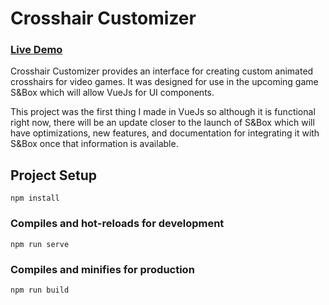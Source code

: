 # Crosshair Customizer 
### [Live Demo](https://adamnizol.github.io/crosshairCustom/)

Crosshair Customizer provides an interface for creating custom animated crosshairs for video games. It was designed for use in the upcoming game S&Box which will allow VueJs for UI components.

This project was the first thing I made in VueJs so although it is functional right now, there will be an update closer to the launch of S&Box which will have optimizations, new features, and documentation for integrating it with S&Box once that information is available.

## Project Setup
```
npm install
```

### Compiles and hot-reloads for development
```
npm run serve
```

### Compiles and minifies for production
```
npm run build
``` 
